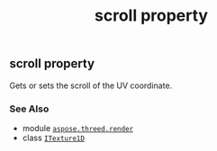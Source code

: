 ﻿---
title: scroll property
second_title: Aspose.3D for Python via .NET API References
description: 
type: docs
weight: 120
url: /python-net/aspose.threed.render/itexture1d/scroll/
is_root: false
---

## scroll property


Gets or sets the scroll of the UV coordinate.

### See Also
* module [`aspose.threed.render`](../../)
* class [`ITexture1D`](/3d/python-net/aspose.threed.render/itexture1d)
